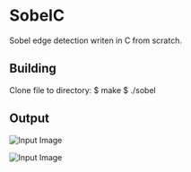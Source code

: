 # SobelC
Sobel edge detection writen in C from scratch. 

## Building
Clone file to directory:
$ make
$ ./sobel

## Output

![Input Image](cake.pgm)


![Input Image](cakeBinaryEdge.pgm)
